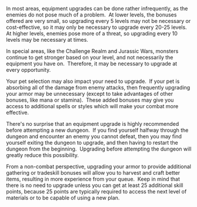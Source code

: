 ---
---
In most areas, equipment upgrades can be done rather infrequently, as the enemies do not pose much of a problem.  At lower levels, the bonuses offered are very small, so upgrading every 5 levels may not be necessary or cost-effective, so it may only be necessary to upgrade every 20-25 levels.  At higher levels, enemies pose more of a threat, so upgrading every 10 levels may be necessary at times.

In special areas, like the Challenge Realm and Jurassic Wars, monsters continue to get stronger based on your level, and not necessarily the equipment you have on.  Therefore, it may be necessary to upgrade at every opportunity.

Your pet selection may also impact your need to upgrade.  If your pet is absorbing all of the damage from enemy attacks, then frequently upgrading your armor may be unnecessary (except to take advantages of other bonuses, like mana or stamina).  These added bonuses may give you access to additional spells or styles which will make your combat more effective.

There's no surprise that an equipment upgrade is highly recommended before attempting a new dungeon.  If you find yourself halfway through the dungeon and encounter an enemy you cannot defeat, then you may find yourself exiting the dungeon to upgrade, and then having to restart the dungeon from the beginning.  Upgrading before attempting the dungeon will greatly reduce this possibility.

From a non-combat perspective, upgrading your armor to provide additional gathering or tradeskill bonuses will allow you to harvest and craft better items, resulting in more experience from your queue.  Keep in mind that there is no need to upgrade unless you can get at least 25 additional skill points, because 25 points are typically required to access the next level of materials or to be capable of using a new plan.